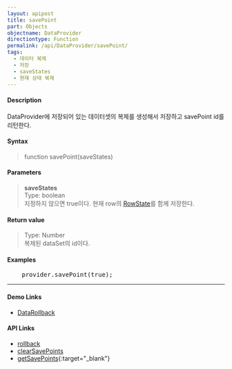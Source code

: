 ```yaml
---
layout: apipost
title: savePoint
part: Objects
objectname: DataProvider
directiontype: Function
permalink: /api/DataProvider/savePoint/
tags:
  - 데이터 복제
  - 저장
  - saveStates
  - 현재 상태 복제
---
```



#### Description

 DataProvider에 저장되어 있는 데이터셋의 복제를 생성해서 저장하고 savePoint id를 리턴한다.

#### Syntax

> function savePoint(saveStates)

#### Parameters

> **saveStates**  
> Type: boolean  
> 지정하지 않으면 true이다. 현재 row의 [RowState](/api/types/RowState/)를 함께 저장한다.  


#### Return value

> Type: Number  
> 복제된 dataSet의 id이다.  

#### Examples 

<pre class="prettyprint">
    provider.savePoint(true);
</pre>

---

#### Demo Links

* [DataRollback](http://demo.realgrid.com/DataManager/DataRollback/)<br/>

#### API Links

* [rollback](http://help.realgrid.com/api/DataProvider/rollback/)<br/>
* [clearSavePoints](http://help.realgrid.com/api/DataProvider/clearSavePoints/)<br/>
* [getSavePoints](http://help.realgrid.com/api/DataProvider/getSavePoints/){:target="_blank"}

